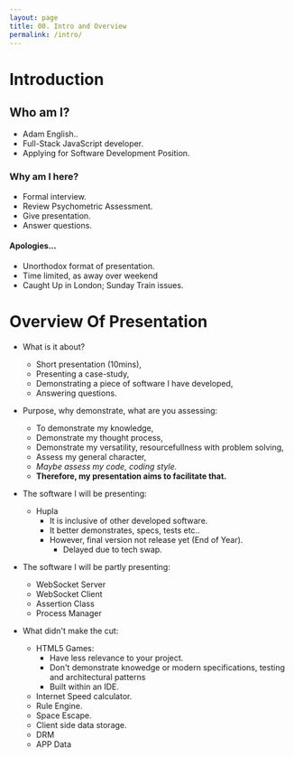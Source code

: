 ```yaml
---
layout: page
title: 00. Intro and Overview
permalink: /intro/
---
```

# Introduction
## Who am I?
* Adam English..
* Full-Stack JavaScript developer.
* Applying for Software Development Position.

### Why am I here?
* Formal interview.
* Review Psychometric Assessment.
* Give presentation.
* Answer questions.

#### Apologies...
* Unorthodox format of presentation.
* Time limited, as away over weekend
* Caught Up in London; Sunday Train issues.

# Overview Of Presentation
* What is it about?
    * Short presentation (10mins),
    * Presenting a case-study,
    * Demonstrating a piece of software I have developed,
    * Answering questions.


* Purpose, why demonstrate, what are you assessing:
    * To demonstrate my knowledge,
    * Demonstrate my thought process,
    * Demonstrate my versatility, resourcefullness with problem solving,
    * Assess my general character,
    * _Maybe assess my code, coding style._
    * __Therefore, my presentation aims to facilitate that.__

* The software I will be presenting:
    * Hupla
        * It is inclusive of other developed software.
        * It better demonstrates, specs, tests etc..
        * However, final version not release yet (End of Year).
            * Delayed due to tech swap.

* The software I will be partly presenting:
    * WebSocket Server
    * WebSocket Client
    * Assertion Class
    * Process Manager

* What didn't make the cut:
    * HTML5 Games:
        * Have less relevance to your project.
        * Don't demonstrate knowedge or modern specifications, testing and architectural patterns
        * Built within an IDE.
    * Internet Speed calculator.
    * Rule Engine.
    * Space Escape.
    * Client side data storage.
    * DRM
    * APP Data
